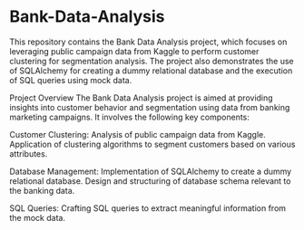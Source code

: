 # Bank-Data-Analysis

This repository contains the Bank Data Analysis project, which focuses on leveraging public campaign data from Kaggle to perform customer clustering for segmentation analysis. The project also demonstrates the use of SQLAlchemy for creating a dummy relational database and the execution of SQL queries using mock data.

Project Overview
The Bank Data Analysis project is aimed at providing insights into customer behavior and segmentation using data from banking marketing campaigns. It involves the following key components:

Customer Clustering:
Analysis of public campaign data from Kaggle.
Application of clustering algorithms to segment customers based on various attributes.

Database Management:
Implementation of SQLAlchemy to create a dummy relational database.
Design and structuring of database schema relevant to the banking data.

SQL Queries:
Crafting SQL queries to extract meaningful information from the mock data.
